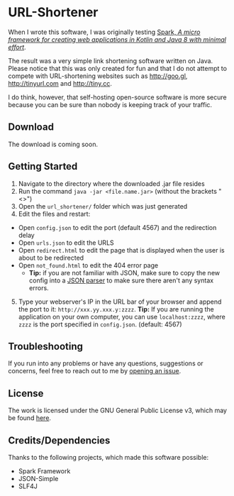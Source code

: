 # URL-Shortener
When I wrote this software, I was originally testing [Spark, *A micro framework for creating web applications in Kotlin and Java 8 with minimal effort*](http://sparkjava.com).

The result was a very simple link shortening software written on Java. Please notice that this was only created for fun and that I do not attempt to compete with URL-shortening websites such as http://goo.gl,
http://tinyurl.com and http://tiny.cc.

I do think, however, that self-hosting open-source software is more secure because you can be sure than nobody is keeping track of your traffic.

## Download
The download is coming soon.

## Getting Started
1. Navigate to the directory where the downloaded .jar file resides
2. Run the command `java -jar <file.name.jar>` (without the brackets "<>")
3. Open the `url_shortener/` folder which was just generated
4. Edit the files and restart:
  - Open `config.json` to edit the port (default 4567) and the redirection delay
  - Open `urls.json` to edit the URLS
  - Open `redirect.html` to edit the page that is displayed when the user is about to be redirected
  - Open `not_found.html` to edit the 404 error page
    - **Tip:** if you are not familiar with JSON, make sure to copy the new config into a [JSON parser](http://json.parser.online.fr) to make sure there aren't any syntax errors.
5. Type your webserver's IP in the URL bar of your browser and append the port to it: `http://xxx.yy.xxx.y:zzzz`. **Tip:** If you are running the application on your own computer, you can use `localhost:zzzz`, where `zzzz` is the port specified in `config.json`. (default: 4567)
## Troubleshooting
If you run into any problems or have any questions, suggestions or concerns, feel free to reach out to me by [opening an issue](https://github.com/SparklingComet/url-shortener/issues).

## License
The work is licensed under the GNU General Public License v3, which may be found [here](https://github.com/SparklingComet/url-shortener/blob/master/LICENSE).

## Credits/Dependencies
Thanks to the following projects, which made this software possible:
* Spark Framework
* JSON-Simple
* SLF4J
